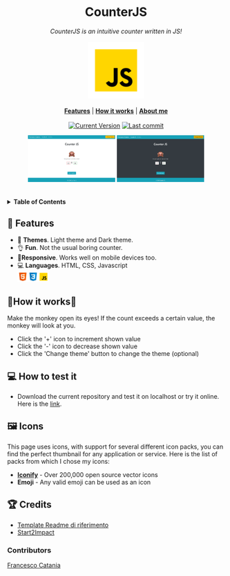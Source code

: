 <h1 align="center">CounterJS</h1>
<p align="center">
  <i>CounterJS is an intuitive counter written in JS!</i>
  <br/><br/>
  <img width="130" alt="Counter JS" src="https://github.com/FrancescoCt/francescoct.github.io/blob/master/assets/favicons/javascript.png"/>
  <br/><br/>
  <b><a href="#features">Features</a></b> | <b><a href="#getting-started">How it works</a></b> | <b><a href="https://francescoct.github.io/">About me</a></b>
  <br/><br/>
  <a href="https://github.com/FrancescoCt/CounterJS/blob/main/CHANGELOG.md"><img src="https://img.shields.io/badge/version-0.1-blue" alt="Current Version"/></a>
  <a target="_blank" href="https://github.com/hywax/mafl"><img src="https://img.shields.io/github/last-commit/francescoct/counterjs?logo=github&color=609966&logoColor=fff" alt="Last commit"/></a>
</p>
<div align="center">
  <img src="https://github.com/FrancescoCt/CounterJS/blob/main/assets/img/CounterJSLightTheme.png" alt="Light Theme" width="40%"/>
<img src="https://github.com/FrancescoCt/CounterJS/blob/main/assets/img/CounterJSDarkTheme.png" alt="Light Theme" width="40%"/>
</div>
<br/><br/>

<details>
  <summary><b>Table of Contents</b></summary>

* [Features](#-features)
* [How it works](#-how-it-works)
* [How to test it](#-how-to-test-it)
* [Icons](#-icons)
* [Credits](#-credits)
  * [Contributors](#contributors)
</details>

<h2 id="features">🎯 Features</h2> 

* 🎨 **Themes**. Light theme and Dark theme.
* 👌 **Fun**. Not the usual boring counter.
* 📱**Responsive**. Works well on mobile devices too.
* 💻 **Languages**. HTML, CSS, Javascript <br/>
  <img width="24" height="24" alt="Html" src="https://github.com/FrancescoCt/francescoct.github.io/blob/master/assets/favicons/html.png"/><img width="24" height="24" alt="Css" src="https://github.com/FrancescoCt/francescoct.github.io/blob/master/assets/favicons/css.png"/><img width="24" height="24" alt="Javascript" src="https://github.com/FrancescoCt/francescoct.github.io/blob/master/assets/favicons/javascript.png"/>

<h2 id="getting-started"> 🙈How it works🙉</h2>
<p>Make the monkey open its eyes! If the count exceeds a certain value, the monkey will look at you.</p>

* Click the '+' icon to increment shown value
* Click the '-' icon to decrease shown value
* Click the 'Change theme' button to change the theme (optional)
## 💻 How to test it

* Download the current repository and test it on localhost or try it online. Here is the [link](https://francescoct.github.io/projects/counterjs/).

## 🖼 Icons

This page uses icons, with support for several different icon packs, you can find the perfect thumbnail for any application or service.
Here is the list of packs from which I chose my icons:

* **[Iconify](https://icon-sets.iconify.design/)** - Over 200,000 open source vector icons
* **Emoji** - Any valid emoji can be used as an icon

## 🏆 Credits

* [Template Readme di riferimento](https://github.com/hywax/mafl/blob/main/README.md)
* [Start2Impact](https://start2impact.it)

### Contributors
[Francesco Catania](https://francescoct.github.io)
